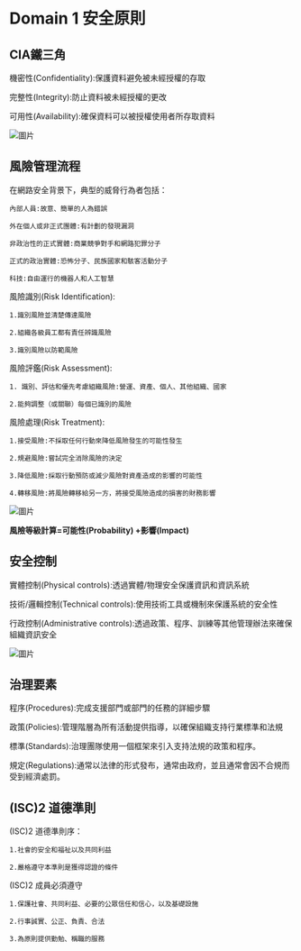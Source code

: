 Domain 1 安全原則
===
CIA鐵三角
---
機密性(Confidentiality):保護資料避免被未經授權的存取

完整性(Integrity):防止資料被未經授權的更改

可用性(Availability):確保資料可以被授權使用者所存取資料

![圖片](https://github.com/favorite986141/jamescao/assets/125249893/4496e94d-c454-47a2-be4d-94b680d379ac)


風險管理流程
---

在網路安全背景下，典型的威脅行為者包括：

    內部人員:故意、簡單的人為錯誤
   
    外在個人或非正式團體:有計劃的發現漏洞
   
    非政治性的正式實體:商業競爭對手和網路犯罪分子
   
    正式的政治實體:恐怖分子、民族國家和駭客活動分子 
   
    科技:自由運行的機器人和人工智慧

風險識別(Risk Identification):

    1.識別風險並清楚傳達風險
    
    2.組織各級員工都有責任辨識風險
    
    3.識別風險以防範風險
    
風險評鑑(Risk Assessment):

    1. 識別、評估和優先考慮組織風險:營運、資產、個人、其他組織、國家       

    2.能夠調整（或關聯）每個已識別的風險
    
風險處理(Risk Treatment):

    1.接受風險:不採取任何行動來降低風險發生的可能性發生

    2.規避風險:嘗試完全消除風險的決定

    3.降低風險:採取行動預防或減少風險對資產造成的影響的可能性

    4.轉移風險:將風險轉移給另一方，將接受風險造成的損害的財務影響

![圖片](https://github.com/favorite986141/jamescao/assets/125249893/ec3855d9-096f-48a2-9150-2b311fcf9b53)

**風險等級計算=可能性(Probability) +影響(Impact)**

安全控制
---

實體控制(Physical controls):透過實體/物理安全保護資訊和資訊系統

技術/邏輯控制(Technical controls):使用技術工具或機制來保護系統的安全性

行政控制(Administrative controls):透過政策、程序、訓練等其他管理辦法來確保組織資訊安全

![圖片](https://github.com/favorite986141/jamescao/assets/125249893/4833acbc-e4be-463e-bb73-c062db363e88)

治理要素
---

程序(Procedures):完成支援部門或部門的任務的詳細步驟

政策(Policies):管理階層為所有活動提供指導，以確保組織支持行業標準和法規

標準(Standards):治理團隊使用一個框架來引入支持法規的政策和程序。

規定(Regulations):通常以法律的形式發布，通常由政府，並且通常會因不合規而受到經濟處罰。

(ISC)2 道德準則
---

(ISC)2 道德準則序：

    1.社會的安全和福祉以及共同利益
     
    2.嚴格遵守本準則是獲得認證的條件

(ISC)2 成員必須遵守

    1.保護社會、共同利益、必要的公眾信任和信心，以及基礎設施

    2.行事誠實、公正、負責、合法

    3.為原則提供勤勉、稱職的服務


